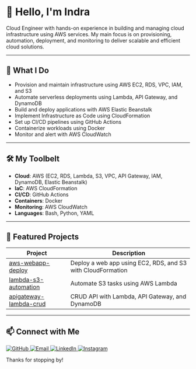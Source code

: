 # 👋 Hello, I'm Indra

Cloud Engineer with hands-on experience in building and managing cloud infrastructure using AWS services. My main focus is on provisioning, automation, deployment, and monitoring to deliver scalable and efficient cloud solutions.

---

## 🚀 What I Do
- Provision and maintain infrastructure using AWS EC2, RDS, VPC, IAM, and S3
- Automate serverless deployments using Lambda, API Gateway, and DynamoDB
- Build and deploy applications with AWS Elastic Beanstalk
- Implement Infrastructure as Code using CloudFormation
- Set up CI/CD pipelines using GitHub Actions
- Containerize workloads using Docker
- Monitor and alert with AWS CloudWatch

---

## 🛠️ My Toolbelt
- **Cloud**: AWS (EC2, RDS, Lambda, S3, VPC, API Gateway, IAM, DynamoDB, Elastic Beanstalk)
- **IaC**: AWS CloudFormation
- **CI/CD**: GitHub Actions
- **Containers**: Docker
- **Monitoring**: AWS CloudWatch
- **Languages**: Bash, Python, YAML

---

## 📂 Featured Projects

| Project | Description |
|--------|-------------|
| [aws-webapp-deploy](https://github.com/RiskyIndraa/aws-webapp-deploy) | Deploy a web app using EC2, RDS, and S3 with CloudFormation |
| [lambda-s3-automation](https://github.com/RiskyIndraa/lambda-s3-automation) | Automate S3 tasks using AWS Lambda |
| [apigateway-lambda-crud](https://github.com/RiskyIndraa/apigateway-lambda-crud) | CRUD API with Lambda, API Gateway, and DynamoDB |

---

## 📫 Connect with Me

<p align="left">
  <a href="https://github.com/RiskyIndraa" target="_blank">
    <img src="https://img.shields.io/badge/GitHub-100000?style=for-the-badge&logo=github&logoColor=white" alt="GitHub" />
  </a>
  <a href="mailto:ip676716indrapratama@gmail.com">
    <img src="https://img.shields.io/badge/Email-D14836?style=for-the-badge&logo=gmail&logoColor=white" alt="Email" />
  </a>
  <a href="https://www.linkedin.com/in/riskyindra/" target="_blank">
    <img src="https://img.shields.io/badge/LinkedIn-0A66C2?style=for-the-badge&logo=linkedin&logoColor=white" alt="LinkedIn" />
  </a>
  <a href="https://www.instagram.com/riskydra_?igsh=YWFrZ3JxZ2QyaXlm" target="_blank">
    <img src="https://img.shields.io/badge/Instagram-E4405F?style=for-the-badge&logo=instagram&logoColor=white" alt="Instagram" />
  </a>
</p>

Thanks for stopping by!
